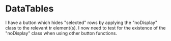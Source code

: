 # DataTables
 
 I have a button which hides "selected" rows by applying the "noDisplay" class to the relevant tr element(s).
 I now need to test for the existence of the "noDisplay" class when using other button functions.
